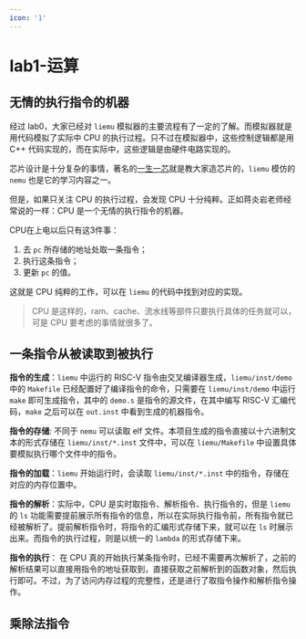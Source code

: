 ```yaml
---
icon: '1'
---
```


# lab1-运算

## 无情的执行指令的机器

经过 lab0，大家已经对 `liemu` 模拟器的主要流程有了一定的了解。而模拟器就是用代码模拟了实际中 CPU 的执行过程。只不过在模拟器中，这些控制逻辑都是用 C++ 代码实现的，而在实际中，这些逻辑是由硬件电路实现的。

芯片设计是十分复杂的事情，著名的[一生一芯](https://ysyx.oscc.cc/)就是教大家造芯片的，`liemu` 模仿的 `nemu` 也是它的学习内容之一。

但是，如果只关注 CPU 的执行过程，会发现 CPU 十分纯粹。正如蒋炎岩老师经常说的一样：CPU 是一个无情的执行指令的机器。

CPU在上电以后只有这3件事：

1. 去 `pc` 所存储的地址处取一条指令；
2. 执行这条指令；
3. 更新 `pc` 的值。

这就是 CPU 纯粹的工作，可以在 `liemu` 的代码中找到对应的实现。

> CPU 是这样的，ram、cache、流水线等部件只要执行具体的任务就可以，可是 CPU 要考虑的事情就很多了。

## 一条指令从被读取到被执行

**指令的生成**：`liemu` 中运行的 RISC-V 指令由交叉编译器生成，`liemu/inst/demo` 中的 `Makefile` 已经配置好了编译指令的命令，只需要在 `liemu/inst/demo` 中运行 `make` 即可生成指令，其中的 `demo.s` 是指令的源文件，在其中编写 RISC-V 汇编代码，`make` 之后可以在 `out.inst` 中看到生成的机器指令。

**指令的存储**: 不同于 `nemu` 可以读取 elf 文件。本项目生成的指令直接以十六进制文本的形式存储在 `liemu/inst/*.inst` 文件中，可以在 `liemu/Makefile` 中设置具体要模拟执行哪个文件中的指令。

**指令的加载**：`liemu` 开始运行时，会读取 `liemu/inst/*.inst` 中的指令，存储在对应的内存位置中。

**指令的解析**：实际中，CPU 是实时取指令、解析指令、执行指令的，但是 `liemu` 的 `ls` 功能需要提前展示所有指令的信息，所以在实际执行指令前，所有指令就已经被解析了。提前解析指令时，将指令的汇编形式存储下来，就可以在 `ls` 时展示出来。而指令的执行过程，则是以统一的 `lambda` 的形式存储下来。

**指令的执行**： 在 CPU 真的开始执行某条指令时，已经不需要再次解析了，之前的解析结果可以直接用指令的地址获取到，直接获取之前解析到的函数对象，然后执行即可。不过，为了访问内存过程的完整性，还是进行了取指令操作和解析指令操作。

## 乘除法指令
